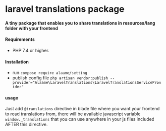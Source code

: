 # laravel translations package
#### A tiny package that enables you to share translations in resources/lang folder with your frontend

#### Requirements
- PHP 7.4 or higher.

#### Installation
- run `compose require alaame/setting`
- publish config file `php artisan vendor:publish --provider="Alaame\LaravelTranslations\LaravelTranslationsServiceProvider"`

#### usage 

Just add `@translations` directive in blade file where you want your frontend to read translations from, there will be available javascript variable `window._translations` that you can use anywhere in your js files included AFTER this directive.

